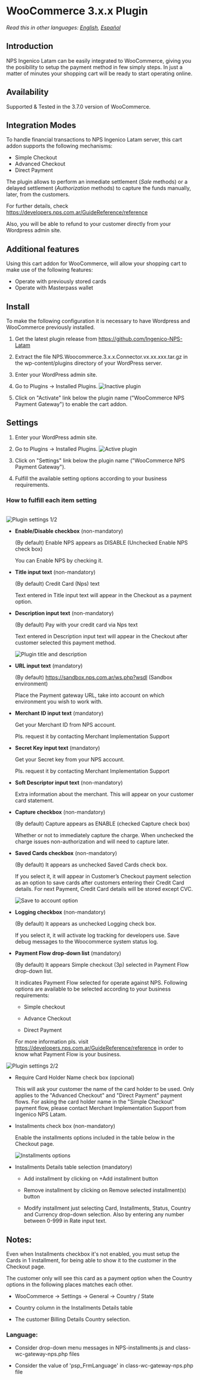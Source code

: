 # WooCommerce 3.x.x Plugin

*Read this in other languages: [English](README.md), [Español](README.es.md)*

## Introduction

NPS Ingenico Latam can be easily integrated to WooCommerce, giving you the posibility to setup the payment method in few simply steps. In just a matter of minutes your shopping cart will be ready to start operating online.

## Availability

Supported & Tested in the 3.7.0 version of WooCommerce.

## Integration Modes

To handle financial transactions to NPS Ingenico Latam server, this cart addon supports the following mechanisms:

* Simple Checkout  
* Advanced Checkout  
* Direct Payment  

The plugin allows to perform an inmediate settlement (_Sale_ methods) or a delayed settlement (_Authorization_ methods) to capture the funds manually, later, from the customers.

For further details, check <https://developers.nps.com.ar/GuideReference/reference>

Also, you will be able to refund to your customer directly from your Wordpress admin site.

## Additional features

Using this cart addon for WooCommerce, will allow your shopping cart to make use of the following features:

* Operate with previously stored cards  
* Operate with Masterpass wallet  

## Install

To make the following configuration it is necessary to have Wordpress and WooCommerce previously installed.

1. Get the latest plugin release from <https://github.com/Ingenico-NPS-Latam>

1. Extract the file NPS.Woocommerce.3.x.x.Connector.vx.xx.xxx.tar.gz in the wp-content/plugins directory of your WordPress server.

1. Enter your WordPress admin site.

1. Go to Plugins -> Installed Plugins.
  ![Inactive plugin](https://user-images.githubusercontent.com/24914148/50290010-2b793c00-0449-11e9-8290-5ea564c4d92c.png)

1. Click on "Activate" link below the plugin name ("WooCommerce NPS Payment Gateway") to enable the cart addon.

## Settings

1. Enter your WordPress admin site.

1. Go to Plugins -> Installed Plugins.
  ![Active plugin](https://user-images.githubusercontent.com/24914148/50290011-2c11d280-0449-11e9-8c05-51dd0626afcb.png)

1. Click on "Settings" link below the plugin name ("WooCommerce NPS Payment Gateway").

1. Fulfill the available setting options according to your business requirements.

### How to fulfill each item setting

\
![Plugin settings 1/2](https://user-images.githubusercontent.com/24914148/50290018-2f0cc300-0449-11e9-9702-78a9913f09df.png)

* **Enable/Disable checkbox** (non-mandatory)

  (By default) Enable NPS appears as DISABLE (Unchecked Enable NPS check box)
  
  You can Enable NPS by checking it.

* **Title input text** (non-mandatory)

  (By default) Credit Card (Nps) text
  
  Text entered in Title input text will appear in the Checkout as a payment option.

* **Description input text** (non-mandatory)

  (By default)  Pay with your credit card via Nps text

  Text entered in Description input text will appear in the Checkout after customer selected this payment method.

  ![Plugin title and description](https://user-images.githubusercontent.com/24914148/50291840-65007600-044e-11e9-8c1e-d67a994cedcf.png)

* **URL input text** (mandatory)

  (By default) <https://sandbox.nps.com.ar/ws.php?wsdl>  (Sandbox environment)

  Place the Payment gateway URL, take into account on which environment you wish to work with.

* **Merchant ID input text** (mandatory)

  Get your Merchant ID from NPS account.

  Pls. request it by contacting Merchant Implementation Support

* **Secret Key input text** (mandatory)

  Get your Secret key from your NPS account.

  Pls. request it by contacting Merchant Implementation Support

* **Soft Descriptor input text** (non-mandatory)

  Extra information about the merchant. This will appear on your customer card statement.

* **Capture checkbox** (non-mandatory)

  (By default) Capture appears as ENABLE (checked Capture check box)

  Whether or not to immediately capture the charge. When unchecked the charge issues non-authorization and will need to capture later.

* **Saved Cards checkbox** (non-mandatory)

  (By default) It appears as unchecked Saved Cards check box.

  If you select it, it will appear in Customer’s Checkout payment selection as an option to save cards after customers entering their Credit Card details. For next Payment, Credit Card details will be stored except CVC.

  ![Save to account option](https://user-images.githubusercontent.com/24914148/50291842-65007600-044e-11e9-8878-27eb2f518767.png)

* **Logging checkbox** (non-mandatory)

  (By default) It appears as unchecked Logging check box.

  If you select it, it will activate log tracking for developers use. Save debug  messages to the Woocommerce system status log.

* **Payment Flow drop-down list** (mandatory)

  (By default) It appears Simple checkout (3p) selected in Payment Flow drop-down list.
  
  It indicates Payment Flow selected for operate against NPS. Following options are available to be selected according to your business requirements:

  * Simple checkout

  * Advance Checkout

  * Direct Payment

  For more information  pls. visit  <https://developers.nps.com.ar/GuideReference/reference> in order to know what Payment Flow is your business.

![Plugin settings 2/2](https://user-images.githubusercontent.com/24914148/50290019-2f0cc300-0449-11e9-99b1-0dad76333aa9.png)

* Require Card Holder Name check box (opcional)

  This will ask your customer the name of the card holder to be used. Only applies to the "Advanced Checkout" and "Direct Payment" payment flows. For asking the card holder name in the "Simple Checkout" payment flow, please contact Merchant Implementation Support from Ingenico NPS Latam.
  
* Installments check box (non-mandatory)

  Enable the installments options included in the table below in the Checkout page.

  ![Installments options](https://user-images.githubusercontent.com/24914148/50291843-65007600-044e-11e9-81a0-205767d9e520.png)

* Installments Details table selection (mandatory)

  * Add installment by clicking on +Add installment button

  * Remove installment by clicking on Remove selected installment(s) button

  * Modify installment just selecting Card, Installments, Status, Country and Currency drop-down selection. Also by entering any number between 0-999 in Rate input text.

## Notes:
  
  Even when Installments checkbox it's not enabled, you must setup the Cards in 1 installment, for being able to show it to the customer in the Checkout page.

  The customer only will see this card as a payment option when the Country options in the following places matches each other.

  * WooCommerce -> Settings -> General -> Country / State

  * Country column in the Installments Details table

  * The customer Billing Details Country selection.
  
### Language:

* Consider drop-down menu messages in NPS-installments.js and class-wc-gateway-nps.php files

* Consider the value of 'psp_FrmLanguage' in class-wc-gateway-nps.php file